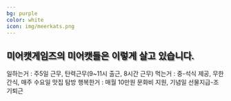 ```yaml
---
bg: purple
color: white
icon: img/meerkats.png
---
```

<style>
   @import url(//fonts.googleapis.com/earlyaccess/jejugothic.css);
   .jg{
   font-family: 'Jeju Gothic', sans-serif; 
   text-shadow: 2px 2px 2px gray;
   }
   
</style>


<span style="font-size: 3em; color: Tomato;">
  <i class="fa fa-clock"></i>
</span>

<span style="font-size: 48px; color: Dodgerblue;">
  <i class="fa fa-clock"></i>
</span>

<span style="font-size: 3rem;">
  <span style="color: Mediumslateblue;">
  <i class="fa fa-clock"></i>
  </span>
</span>



<div>
  <h2 class="jg">미어캣게임즈의 미어캣들은 이렇게 살고 있습니다.</h2>
  </div>
<div>
   <span class="fas fa-stroopwafel"></span>
  <span>
     <i class="fa fa-clock"></i>
     <i class="fas fa-stroopwafel"></i>
    일하는거 : 주5일 근무, 탄력근무(9~11시 출근, 8시간 근무)
  </span>
  <span>
    먹는거 : 중-석식 제공, 무한 간식, 매주 수요일 맛집 탐방
  </span>
  <span>
    행복한거 : 매월 10만원 문화비 지원, 기념일 선물지급-조기퇴근 
  </span>
   <span style="font-size: 48px; color: Dodgerblue;">
  <i class="fas fa-stroopwafel"></i>
</span>
</div>
